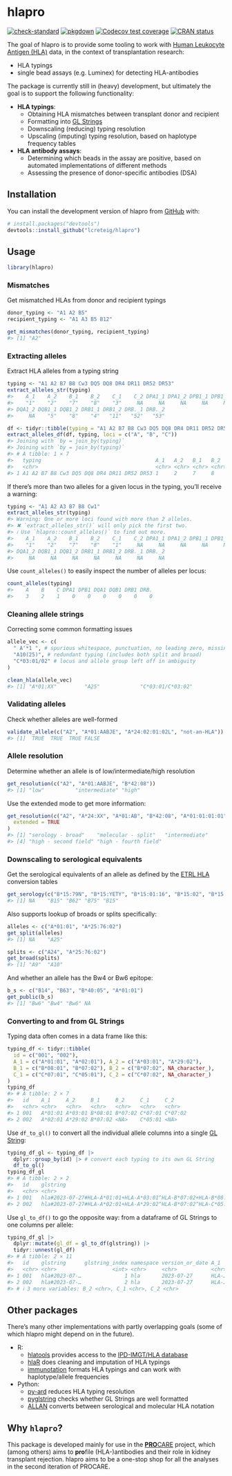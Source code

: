 
<!-- README.md is generated from README.Rmd. Please edit that file -->

# hlapro

<!-- badges: start -->

[![check-standard](https://github.com/lcreteig/hlapro/actions/workflows/check-standard.yaml/badge.svg)](https://github.com/lcreteig/hlapro/actions/workflows/check-standard.yaml)
[![pkgdown](https://github.com/lcreteig/hlapro/actions/workflows/pkgdown.yaml/badge.svg)](https://github.com/lcreteig/hlapro/actions/workflows/pkgdown.yaml)
[![Codecov test
coverage](https://codecov.io/gh/lcreteig/hlapro/branch/main/graph/badge.svg)](https://app.codecov.io/gh/lcreteig/hlapro?branch=main)
[![CRAN
status](https://www.r-pkg.org/badges/version/hlapro)](https://CRAN.R-project.org/package=hlapro)
<!-- badges: end -->

The goal of hlapro is to provide some tooling to work with [Human
Leukocyte Antigen
(HLA)](https://en.wikipedia.org/wiki/Human_leukocyte_antigen) data, in
the context of transplantation research:

- HLA typings
- single bead assays (e.g. Luminex) for detecting HLA-antibodies

The package is currently still in (heavy) development, but ultimately
the goal is to support the following functionality:

- **HLA typings**:
  - Obtaining HLA mismatches between transplant donor and recipient
  - Formatting into [GL Strings](https://glstring.org)
  - Downscaling (reducing) typing resolution
  - Upscaling (imputing) typing resolution, based on haplotype frequency
    tables
- **HLA antibody assays**:
  - Determining which beads in the assay are positive, based on
    automated implementations of different methods
  - Assessing the presence of donor-specific antibodies (DSA)

## Installation

You can install the development version of hlapro from
[GitHub](https://github.com/) with:

``` r
# install.packages("devtools")
devtools::install_github("lcreteig/hlapro")
```

## Usage

``` r
library(hlapro)
```

### Mismatches

Get mismatched HLAs from donor and recipient typings

``` r
donor_typing <- "A1 A2 B5"
recipient_typing <- "A1 A3 B5 B12"

get_mismatches(donor_typing, recipient_typing)
#> [1] "A2"
```

### Extracting alleles

Extract HLA alleles from a typing string

``` r
typing <- "A1 A2 B7 B8 Cw3 DQ5 DQ8 DR4 DR11 DR52 DR53"
extract_alleles_str(typing)
#>    A_1    A_2    B_1    B_2    C_1    C_2 DPA1_1 DPA1_2 DPB1_1 DPB1_2 DQA1_1 
#>    "1"    "2"    "7"    "8"    "3"     NA     NA     NA     NA     NA     NA 
#> DQA1_2 DQB1_1 DQB1_2 DRB1_1 DRB1_2 DRB._1 DRB._2 
#>     NA    "5"    "8"    "4"   "11"   "52"   "53"

df <- tidyr::tibble(typing = "A1 A2 B7 B8 Cw3 DQ5 DQ8 DR4 DR11 DR52 DR53")
extract_alleles_df(df, typing, loci = c("A", "B", "C"))
#> Joining with `by = join_by(typing)`
#> Joining with `by = join_by(typing)`
#> # A tibble: 1 × 7
#>   typing                                     A_1   A_2   B_1   B_2   C_1   C_2  
#>   <chr>                                      <chr> <chr> <chr> <chr> <chr> <chr>
#> 1 A1 A2 B7 B8 Cw3 DQ5 DQ8 DR4 DR11 DR52 DR53 1     2     7     8     3     ""
```

If there’s more than two alleles for a given locus in the typing, you’ll
receive a warning:

``` r
typing <- "A1 A2 A3 B7 B8 Cw1"
extract_alleles_str(typing)
#> Warning: One or more loci found with more than 2 alleles.
#> ✖ `extract_alleles_str()` will only pick the first two.
#> ℹ Use `hlapro::count_alleles()` to find out more.
#>    A_1    A_2    B_1    B_2    C_1    C_2 DPA1_1 DPA1_2 DPB1_1 DPB1_2 DQA1_1 
#>    "1"    "2"    "7"    "8"    "1"     NA     NA     NA     NA     NA     NA 
#> DQA1_2 DQB1_1 DQB1_2 DRB1_1 DRB1_2 DRB._1 DRB._2 
#>     NA     NA     NA     NA     NA     NA     NA
```

Use `count_alleles()` to easily inspect the number of alleles per locus:

``` r
count_alleles(typing)
#>    A    B    C DPA1 DPB1 DQA1 DQB1 DRB1 DRB. 
#>    3    2    1    0    0    0    0    0    0
```

### Cleaning allele strings

Correcting some common formatting issues

``` r
allele_vec <- c(
  " A'*1 ", # spurious whitespace, punctuation, no leading zero, missing XX code
  "A10(25)", # redundant typing (includes both split and broad)
  "C*03:01/02" # locus and allele group left off in ambiguity
)

clean_hla(allele_vec)
#> [1] "A*01:XX"         "A25"             "C*03:01/C*03:02"
```

### Validating alleles

Check whether alleles are well-formed

``` r
validate_allele(c("A2", "A*01:AABJE", "A*24:02:01:02L", "not-an-HLA"))
#> [1]  TRUE  TRUE  TRUE FALSE
```

### Allele resolution

Determine whether an allele is of low/intermediate/high resolution

``` r
get_resolution(c("A2", "A*01:AABJE", "B*42:08"))
#> [1] "low"          "intermediate" "high"
```

Use the extended mode to get more information:

``` r
get_resolution(c("A2", "A*24:XX", "A*01:AB", "B*42:08", "A*01:01:01:01"),
  extended = TRUE
)
#> [1] "serology - broad"    "molecular - split"   "intermediate"       
#> [4] "high - second field" "high - fourth field"
```

### Downscaling to serological equivalents

Get the serological equivalents of an allele as defined by the [ETRL
HLA](https://etrl.eurotransplant.org/resources/hla-tables/) conversion
tables

``` r
get_serology(c("B*15:79N", "B*15:YETY", "B*15:01:16", "B*15:02", "B*15:85"))
#> [1] NA    "B15" "B62" "B75" "B15"
```

Also supports lookup of broads or splits specifically:

``` r
alleles <- c("A*01:01", "A*25:76:02")
get_split(alleles)
#> [1] NA    "A25"
```

``` r
splits <- c("A24", "A*25:76:02")
get_broad(splits)
#> [1] "A9"  "A10"
```

And whether an allele has the Bw4 or Bw6 epitope:

``` r
b_s <- c("B14", "B63", "B*40:05", "A*01:01")
get_public(b_s)
#> [1] "Bw6" "Bw4" "Bw6" NA
```

### Converting to and from GL Strings

Typing data often comes in a data frame like this:

``` r
typing_df <- tidyr::tibble(
  id = c("001", "002"),
  A_1 = c("A*01:01", "A*02:01"), A_2 = c("A*03:01", "A*29:02"),
  B_1 = c("B*08:01", "B*07:02"), B_2 = c("B*07:02", NA_character_),
  C_1 = c("C*07:01", "C*05:01"), C_2 = c("C*07:02", NA_character_)
)
typing_df
#> # A tibble: 2 × 7
#>   id    A_1     A_2     B_1     B_2     C_1     C_2    
#>   <chr> <chr>   <chr>   <chr>   <chr>   <chr>   <chr>  
#> 1 001   A*01:01 A*03:01 B*08:01 B*07:02 C*07:01 C*07:02
#> 2 002   A*02:01 A*29:02 B*07:02 <NA>    C*05:01 <NA>
```

Use `df_to_gl()` to convert all the individual allele columns into a
single [GL String](https://glstring.org):

``` r
typing_df_gl <- typing_df |>
  dplyr::group_by(id) |> # convert each typing to its own GL String
  df_to_gl()
typing_df_gl
#> # A tibble: 2 × 2
#>   id    glstring                                                                
#>   <chr> <chr>                                                                   
#> 1 001   hla#2023-07-27#HLA-A*01:01+HLA-A*03:01^HLA-B*07:02+HLA-B*08:01^HLA-C*07…
#> 2 002   hla#2023-07-27#HLA-A*02:01+HLA-A*29:02^HLA-B*07:02^HLA-C*05:01
```

Use `gl_to_df()` to go the opposite way: from a dataframe of GL Strings
to one columns per allele:

``` r
typing_df_gl |>
  dplyr::mutate(gl_df = gl_to_df(glstring)) |>
  tidyr::unnest(gl_df)
#> # A tibble: 2 × 11
#>   id    glstring      glstring_index namespace version_or_date A_1   A_2   B_1  
#>   <chr> <chr>                  <int> <chr>     <chr>           <chr> <chr> <chr>
#> 1 001   hla#2023-07-…              1 hla       2023-07-27      HLA-… HLA-… HLA-…
#> 2 002   hla#2023-07-…              2 hla       2023-07-27      HLA-… HLA-… HLA-…
#> # ℹ 3 more variables: B_2 <chr>, C_1 <chr>, C_2 <chr>
```

## Other packages

There’s many other implementations with partly overlapping goals (some
of which hlapro might depend on in the future).

- R:
  - [hlatools](https://github.com/gschofl/hlatools) provides access to
    the [IPD-IMGT/HLA database](https://www.ebi.ac.uk/ipd/imgt/hla/)
  - [hlaR](https://cran.r-project.org/web/packages/hlaR) does cleaning
    and imputation of HLA typings
  - [immunotation](http://bioconductor.org/packages/release/bioc/html/immunotation.html)
    formats HLA typings and can work with haplotype/allele frequencies
- Python:
  - [py-ard](https://github.com/nmdp-bioinformatics/py-ard) reduces HLA
    typing resolution
  - [pyglstring](https://github.com/nmdp-bioinformatics/pyglstring)
    checks whether GL Strings are well formatted
  - [ALLAN](https://github.com/lgragert/hla-who-to-unos) converts
    between serological and molecular HLA notation

## Why `hlapro`?

This package is developed mainly for use in the
[**PRO**CARE](https://doi.org/10.1111/tan.13581) project, which (among
others) aims to **pro**file (HLA-)antibodies and their role in kidney
transplant rejection. hlapro aims to be a one-stop shop for all the
analyses in the second iteration of PROCARE.
